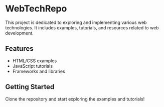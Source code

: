 # WebTechRepo

This project is dedicated to exploring and implementing various web technologies. It includes examples, tutorials, and resources related to web development. 

## Features
- HTML/CSS examples
- JavaScript tutorials
- Frameworks and libraries

## Getting Started
Clone the repository and start exploring the examples and tutorials!